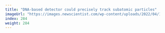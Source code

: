 ```yaml
---
title: "DNA-based detector could precisely track subatomic particles"
imageUrl: "https://images.newscientist.com/wp-content/uploads/2022/04/14105453/SEI_98519672.jpg?width=600"
index: 284
weight: 284
---
```

